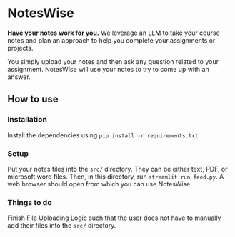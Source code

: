 # NotesWise
**Have your notes work for you.** We leverage an LLM to take your course notes and plan an approach to help you complete your assignments or projects.

You simply upload your notes and then ask any question related to your assignment. NotesWise will use your notes to try to come up with an answer.

## How to use

### Installation
Install the dependencies using `pip install -r requirements.txt` 

### Setup
Put your notes files into the `src/` directory. They can be either text, PDF, or microsoft word files. Then, in this directory, run `streamlit run feed.py`. A web browser should open from which you can use NotesWise.


### Things to do
Finish File Uploading Logic such that the user does not have to manually add their files into the `src/` directory. 
